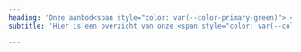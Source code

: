 ```yaml
---
heading: 'Onze aanbod<span style="color: var(--color-primary-green)">.</span>'
subtitle: 'Hier is een overzicht van onze <span style="color: var(--color-primary-green)">opleidingen</span>'

---
```

